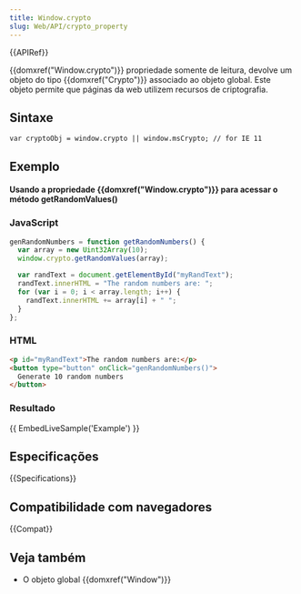 ```yaml
---
title: Window.crypto
slug: Web/API/crypto_property
---
```


{{APIRef}}

{{domxref("Window.crypto")}} propriedade somente de leitura, devolve um objeto do tipo {{domxref("Crypto")}} associado ao objeto global. Este objeto permite que páginas da web utilizem recursos de criptografia.

## Sintaxe

```
var cryptoObj = window.crypto || window.msCrypto; // for IE 11
```

## Exemplo

#### Usando a propriedade {{domxref("Window.crypto")}} para acessar o método getRandomValues()

### JavaScript

```js
genRandomNumbers = function getRandomNumbers() {
  var array = new Uint32Array(10);
  window.crypto.getRandomValues(array);

  var randText = document.getElementById("myRandText");
  randText.innerHTML = "The random numbers are: ";
  for (var i = 0; i < array.length; i++) {
    randText.innerHTML += array[i] + " ";
  }
};
```

### HTML

```html
<p id="myRandText">The random numbers are:</p>
<button type="button" onClick="genRandomNumbers()">
  Generate 10 random numbers
</button>
```

### Resultado

{{ EmbedLiveSample('Example') }}

## Especificações

{{Specifications}}

## Compatibilidade com navegadores

{{Compat}}

## Veja também

- O objeto global {{domxref("Window")}}
